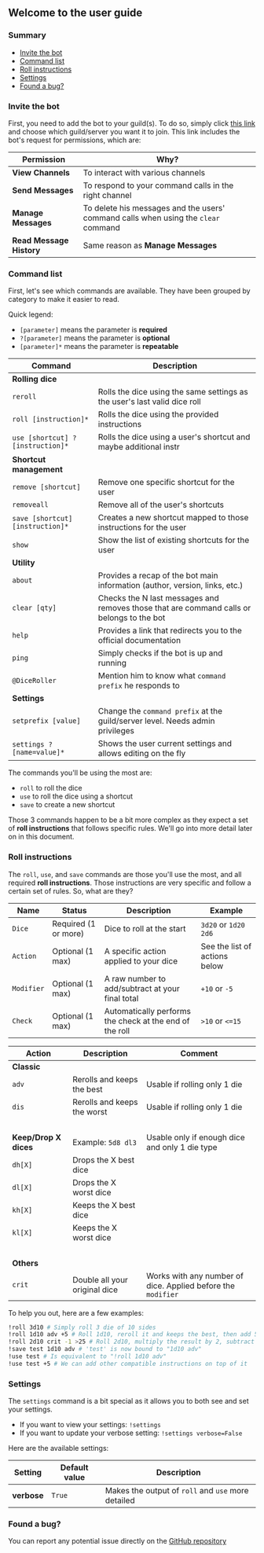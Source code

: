 ## Welcome to the user guide

### Summary
- [Invite the bot](#invite-the-bot)
- [Command list](#command-list)
- [Roll instructions](#roll-instructions)
- [Settings](#settings)
- [Found a bug?](#found-a-bug?)


### Invite the bot

First, you need to add the bot to your guild(s). To do so, simply click 
[this link](https://discord.com/api/oauth2/authorize?client_id=831199138364129281&permissions=76800&scope=bot)
and choose which guild/server you want it to join. This link includes the bot's request for permissions, which are:

| Permission | Why? |
| --- | --- |
| **View Channels** | To interact with various channels |
| **Send Messages** | To respond to your command calls in the right channel |
| **Manage Messages** | To delete his messages and the users' command calls when using the `clear` command |
| **Read Message History** | Same reason as **Manage Messages** |


### Command list

First, let's see which commands are available. 
They have been grouped by category to make it easier to read. 

Quick legend:
- `[parameter]` means the parameter is **required**
- `?[parameter]` means the parameter is **optional**
- `[parameter]*` means the parameter is **repeatable**

| Command | Description |
| --- | --- |
| **Rolling dice** |  |
| `reroll` | Rolls the dice using the same settings as the user's last valid dice roll |
| `roll [instruction]*` | Rolls the dice using the provided instructions |
| `use [shortcut] ?[instruction]*` | Rolls the dice using a user's shortcut and maybe additional instr |
| **Shortcut management** |  |
| `remove [shortcut]` | Remove one specific shortcut for the user |
| `removeall` | Remove all of the user's shortcuts |
| `save [shortcut] [instruction]*` | Creates a new shortcut mapped to those instructions for the user |
| `show` | Show the list of existing shortcuts for the user |
| **Utility** | |
| `about` | Provides a recap of the bot main information (author, version, links, etc.) |
| `clear [qty]` | Checks the N last messages and removes those that are command calls or belongs to the bot |
| `help` | Provides a link that redirects you to the official documentation |
| `ping` | Simply checks if the bot is up and running |
| `@DiceRoller` | Mention him to know what `command prefix` he responds to |
| **Settings** | |
| `setprefix [value]` | Change the `command prefix` at the guild/server level. Needs admin privileges |
| `settings ?[name=value]*` | Shows the user current settings and allows editing on the fly |

The commands you'll be using the most are: 
- `roll` to roll the dice
- `use` to roll the dice using a shortcut
- `save` to create a new shortcut

Those 3 commands happen to be a bit more complex as they expect a set of **roll instructions** 
that follows specific rules. We'll go into more detail later on in this document.


### Roll instructions

The `roll`, `use`, and `save` commands are those you'll use the most,
and all required **roll instructions**. Those instructions are very specific and
follow a certain set of rules. So, what are they?

| Name | Status | Description | Example |
| --- | --- | --- | --- |
| `Dice` | Required (1 or more) | Dice to roll at the start | `3d20` or `1d20 2d6` |
| `Action` | Optional (1 max) | A specific action applied to your dice | See the list of actions below |
| `Modifier` | Optional (1 max) | A raw number to add/subtract at your final total | `+10` or `-5` |
| `Check` | Optional (1 max) | Automatically performs the check at the end of the roll | `>10` or `<=15` |

| Action | Description | Comment |
| --- | --- | --- |
| **Classic** |  |  |
| `adv` | Rerolls and keeps the best | Usable if rolling only 1 die |
| `dis` | Rerolls and keeps the worst | Usable if rolling only 1 die |
| <br/> |  |  |
| **Keep/Drop X dices** | Example: `5d8 dl3` | Usable only if enough dice and only 1 die type |
| `dh[X]` | Drops the X best dice |  |
| `dl[X]` | Drops the X worst dice |  |
| `kh[X]` | Keeps the X best dice |  |
| `kl[X]` | Keeps the X worst dice |  |
| <br/> |  |  |
| **Others** |  |  |
| `crit` | Double all your original dice | Works with any number of dice. Applied before the `modifier` |

To help you out, here are a few examples:
```bash
!roll 3d10 # Simply roll 3 die of 10 sides 
!roll 1d10 adv +5 # Roll 1d10, reroll it and keeps the best, then add 5
!roll 2d10 crit -1 >25 # Roll 2d10, multiply the result by 2, subtract 1, checks if higher than 25
!save test 1d10 adv # 'test' is now bound to "1d10 adv"
!use test # Is equivalent to "!roll 1d10 adv"
!use test +5 # We can add other compatible instructions on top of it
```


### Settings

The `settings` command is a bit special as it allows you to both see and set your settings.
- If you want to view your settings: `!settings`
- If you want to update your verbose setting: `!settings verbose=False`

Here are the available settings:

| Setting | Default value | Description |
| --- | --- | --- |
| **verbose** | `True`  | Makes the output of `roll` and `use` more detailed |


### Found a bug?

You can report any potential issue 
directly on the [GitHub repository](https://github.com/Jordan-Kowal/discord-dice-roller/issues)
